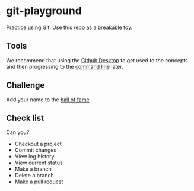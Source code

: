 # git-playground
Practice using Git.  Use this repo as a [breakable toy](https://www.safaribooksonline.com/library/view/apprenticeship-patterns/9780596806842/ch05s03.html).

## Tools
We recommend that using the [Github Desktop](https://desktop.github.com/) to get used to the concepts and then progressing to the [command line](https://github.com/CodeHubOrg/javascript101/blob/master/docs/git.md) later.

## Challenge
Add your name to the [hall of fame](https://github.com/CodeHubOrg/git-playground/blob/master/hall-of-fame.md)

## Check list
Can you?
* Checkout a project
* Commit changes
* View log history
* View current status
* Make a branch
* Delete a branch
* Make a pull request
